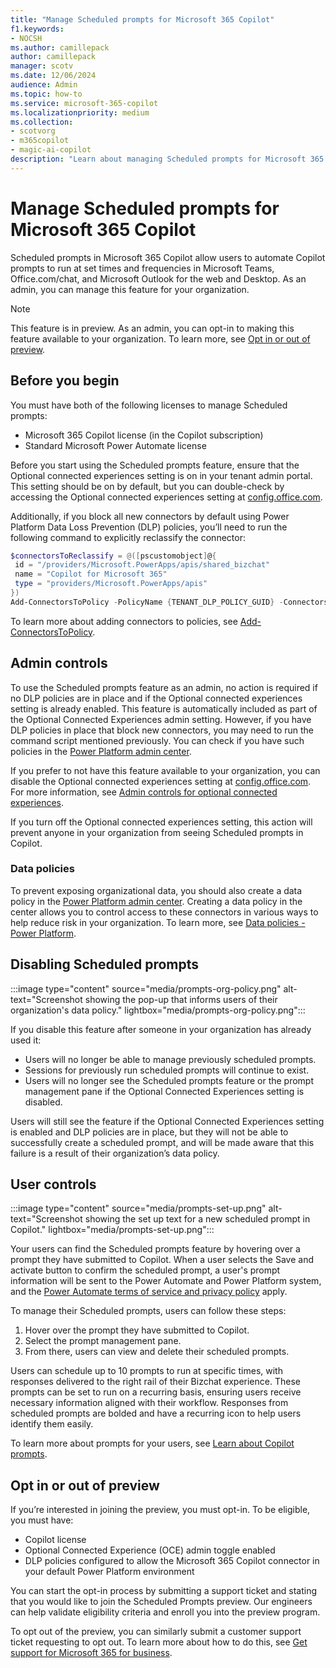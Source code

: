 ```yaml
---
title: "Manage Scheduled prompts for Microsoft 365 Copilot"
f1.keywords:
- NOCSH
ms.author: camillepack
author: camillepack
manager: scotv
ms.date: 12/06/2024
audience: Admin
ms.topic: how-to
ms.service: microsoft-365-copilot
ms.localizationpriority: medium
ms.collection: 
- scotvorg
- m365copilot
- magic-ai-copilot
description: "Learn about managing Scheduled prompts for Microsoft 365 Copilot, admin controls, data policies, and user management steps."
---
```


# Manage Scheduled prompts for Microsoft 365 Copilot

Scheduled prompts in Microsoft 365 Copilot allow users to automate Copilot prompts to run at set times and frequencies in Microsoft Teams, Office.com/chat, and Microsoft Outlook for the web and Desktop. As an admin, you can manage this feature for your organization.

>[!NOTE]
> This feature is in preview. As an admin, you can opt-in to making this feature available to your organization. To learn more, see [Opt in or out of preview](#opt-in-or-out-of-preview).

## Before you begin

You must have both of the following licenses to manage Scheduled prompts:

- Microsoft 365 Copilot license (in the Copilot subscription)
- Standard Microsoft Power Automate license

Before you start using the Scheduled prompts feature, ensure that the Optional connected experiences setting is on in your tenant admin portal. This setting should be on by default, but you can double-check by accessing the Optional connected experiences setting at [config.office.com](https://config.office.com/).

Additionally, if you block all new connectors by default using Power Platform Data Loss Prevention (DLP) policies, you’ll need to run the following command to explicitly reclassify the connector:

```powershell
$connectorsToReclassify = @([pscustomobject]@{
 id = "/providers/Microsoft.PowerApps/apis/shared_bizchat"
 name = "Copilot for Microsoft 365"
 type = "providers/Microsoft.PowerApps/apis"
})
Add-ConnectorsToPolicy -PolicyName {TENANT_DLP_POLICY_GUID} -Connectors $connectorsToReclassify -Classification {'Confidential'|'General'}
```

To learn more about adding connectors to policies, see [Add-ConnectorsToPolicy](/powershell/module/microsoft.powerapps.administration.powershell/add-connectorstopolicy).

## Admin controls

To use the Scheduled prompts feature as an admin, no action is required if no DLP policies are in place and if the Optional connected experiences setting is already enabled. This feature is automatically included as part of the Optional Connected Experiences admin setting. However, if you have DLP policies in place that block new connectors, you may need to run the command script mentioned previously. You can check if you have such policies in the [Power Platform admin center](https://admin.powerplatform.microsoft.com).

If you prefer to not have this feature available to your organization, you can disable the Optional connected experiences setting at [config.office.com](https://config.office.com/). For more information, see [Admin controls for optional connected experiences](/microsoft-365-apps/privacy/optional-connected-experiences).

If you turn off the Optional connected experiences setting, this action will prevent anyone in your organization from seeing Scheduled prompts in Copilot.

### Data policies

To prevent exposing organizational data, you should also create a data policy in the [Power Platform admin center](https://admin.powerplatform.microsoft.com). Creating a data policy in the center allows you to control access to these connectors in various ways to help reduce risk in your organization. To learn more, see [Data policies - Power Platform](/microsoft-365-apps/privacy/optional-connected-experiences).

## Disabling Scheduled prompts

:::image type="content" source="media/prompts-org-policy.png" alt-text="Screenshot showing the pop-up that informs users of their organization's data policy." lightbox="media/prompts-org-policy.png":::

If you disable this feature after someone in your organization has already used it:

- Users will no longer be able to manage previously scheduled prompts.
- Sessions for previously run scheduled prompts will continue to exist.
- Users will no longer see the Scheduled prompts feature or the prompt management pane if the Optional Connected Experiences setting is disabled.

Users will still see the feature if the Optional Connected Experiences setting is enabled and DLP policies are in place, but they will not be able to successfully create a scheduled prompt, and will be made aware that this failure is a result of their organization’s data policy.

## User controls

:::image type="content" source="media/prompts-set-up.png" alt-text="Screenshot showing the set up text for a new scheduled prompt in Copilot." lightbox="media/prompts-set-up.png":::

Your users can find the Scheduled prompts feature by hovering over a prompt they have submitted to Copilot. When a user selects the Save and activate button to confirm the scheduled prompt, a user's prompt information will be sent to the Power Automate and Power Platform system, and the [Power Automate terms of service and privacy policy](/power-platform/admin/wp-compliance-data-privacy) apply.

To manage their Scheduled prompts, users can follow these steps:

1. Hover over the prompt they have submitted to Copilot.
2. Select the prompt management pane.
3. From there, users can view and delete their scheduled prompts.

Users can schedule up to 10 prompts to run at specific times, with responses delivered to the right rail of their Bizchat experience. These prompts can be set to run on a recurring basis, ensuring users receive necessary information aligned with their workflow. Responses from scheduled prompts are bolded and have a recurring icon to help users identify them easily.

To learn more about prompts for your users, see [Learn about Copilot prompts](https://support.microsoft.com/topic/learn-about-copilot-prompts-f6c3b467-f07c-4db1-ae54-ffac96184dd5).

## Opt in or out of preview

If you’re interested in joining the preview, you must opt-in. To be eligible, you must have:

- Copilot license
- Optional Connected Experience (OCE) admin toggle enabled
- DLP policies configured to allow the Microsoft 365 Copilot connector in your default Power Platform environment

You can start the opt-in process by submitting a support ticket and stating that you would like to join the Scheduled Prompts preview. Our engineers can help validate eligibility criteria and enroll you into the preview program.

To opt out of the preview, you can similarly submit a customer support ticket requesting to opt out. To learn more about how to do this, see [Get support for Microsoft 365 for business](/microsoft-365/admin/get-help-support).
